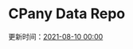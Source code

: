 # CPany Data Repo

<!-- START_SECTION: update_time -->
更新时间：[2021-08-10 00:00](https://www.timeanddate.com/worldclock/fixedtime.html?msg=Fetch+data&iso=20210810T000019&p1=237)
<!-- END_SECTION: update_time -->

